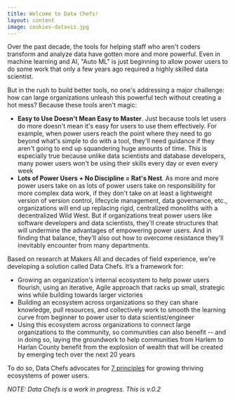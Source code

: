 ```yaml
---
title: Welcome to Data Chefs!
layout: content
image: cookies-dataviz.jpg
---
```


Over the past decade, the tools for helping staff who aren't coders transform and analyze data have gotten more and more powerful. Even in machine learning and AI, "Auto ML" is just beginning to allow power users to do some work that only a few years ago required a highly skilled data scientist.  

But in the rush to build better tools, no one's addressing a major challenge: how can large organizations unleash this powerful tech without creating a hot mess? Because these tools aren't magic:

- __Easy to Use Doesn't Mean Easy to Master__.  Just because tools let users do more doesn't mean it's easy for users to use them effectively. For example, when power users reach the point where they need to go beyond what's simple to do with a tool, they'll need guidance if they aren't going to end up squandering huge amounts of time. This is especially true because unlike data scientists and database developers, many power users won't be using their skills every day or even every week
- __Lots of Power Users + No Discipline = Rat's Nest__.  As more and more power users take on as lots of power users take on responsibility for more complex data work, if they don't take on at least a lightweight version of version control, lifecycle management, data governance, etc., organizations will end up replacing rigid, centralized monoliths with a decentralized Wild West. But if organizations treat power users like software developers and data scientists, they'll create structures that will undermine the advantages of empowering power users. And in finding that balance, they'll also out how to overcome resistance they'll inevitably encounter from many departments.

Based on research at Makers All and decades of field experience, we're developing a solution called Data Chefs. It’s a framework for:

- Growing an organization's internal ecosystem to help power users flourish, using an iterative, Agile approach that racks up small, strategic wins while building towards larger victories
- Building an ecosystem across organizations so they can share knowledge, pull resources, and collectively work to smooth the learning curve from beginner to power user to data scientist/engineer
- Using this ecosystem across organizations to connect large organizations to the community, so communities can also benefit -- and in doing so, laying the groundwork to help communities from Harlem to Harlan County benefit from the explosion of wealth that will be created by emerging tech over the next 20 years

To do so, Data Chefs advocates for [7 principles](principles/) for growing thriving ecosystems of power users.

_NOTE: Data Chefs is a work in progress. This is v.0.2_




<!-- [Pieces of the Puzzle](pages/puzzle-pieces.html)
The framework in [Motion](pages/steps.html) -->
